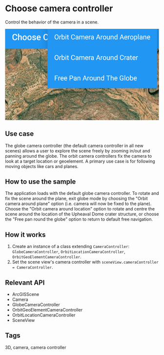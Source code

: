 # Choose camera controller

Control the behavior of the camera in a scene.

![Image of choose camera controller](choose-camera-controller.png)

## Use case

The globe camera controller (the default camera controller in all new scenes) allows a user to explore the scene freely by zooming in/out and panning around the globe. The orbit camera controllers fix the camera to look at a target location or geoelement. A primary use case is for following moving objects like cars and planes.

## How to use the sample

The application loads with the default globe camera controller. To rotate and fix the scene around the plane, exit globe mode by choosing the "Orbit camera around plane" option (i.e. camera will now be fixed to the plane). Choose the "Orbit camera around location" option to rotate and centre the scene around the location of the Upheaval Dome crater structure, or choose the "Free pan round the globe" option to return to default free navigation.

## How it works

1. Create an instance of a class extending `CameraController`: `GlobeCameraController`, `OrbitLocationCameraController`, `OrbitGeoElementCameraController`.
2. Set the scene view's camera controller with `sceneView.cameraController = CameraController`.

## Relevant API

* ArcGISScene
* Camera
* GlobeCameraController
* OrbitGeoElementCameraController
* OrbitLocationCameraController
* SceneView

## Tags

3D, camera, camera controller

